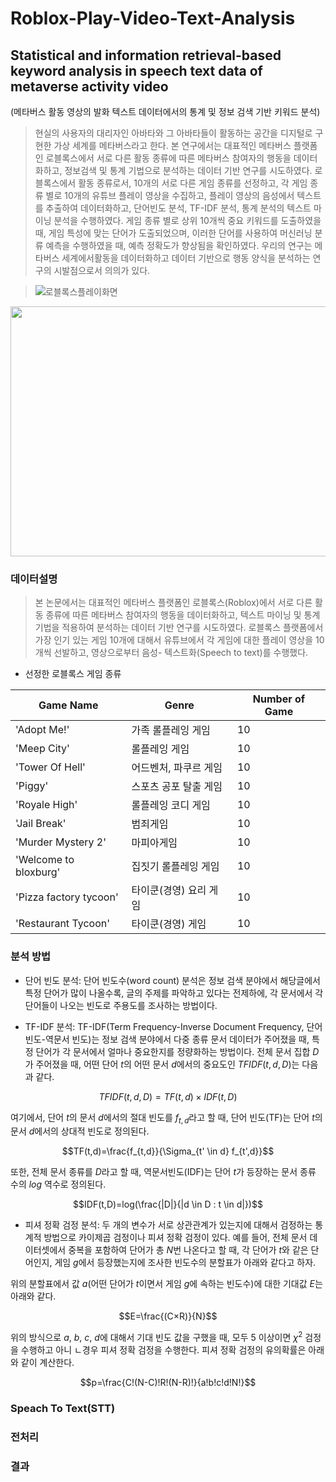 # Roblox-Play-Video-Text-Analysis

## Statistical and information retrieval-based keyword analysis in speech text data of metaverse activity video
(메타버스 활동 영상의 발화 텍스트 데이터에서의 통계 및 정보 검색 기반 키워드 분석)

> 현실의 사용자의 대리자인 아바타와 그 아바타들이 활동하는 공간을 디지털로 구현한 가상 세계를 메타버스라고 한다. 본 연구에서는 대표적인 메타버스 플랫폼인 로블록스에서 서로 다른 활동 종류에 따른 메타버스 참여자의 행동을 데이터화하고, 정보검색 및 통계 기법으로 분석하는 데이터 기반 연구를 시도하였다. 로블록스에서 활동 종류로서, 10개의 서로 다른 게임 종류를 선정하고, 각 게임 종류 별로 10개의 유튜브 플레이 영상을 수집하고, 플레이 영상의 음성에서 텍스트를 추출하여 데이터화하고, 단어빈도 분석, TF-IDF 분석, 통계 분석의 텍스트 마이닝 분석을 수행하였다. 게임 종류 별로 상위 10개씩 중요 키워드를 도출하였을 때, 게임 특성에 맞는 단어가 도출되었으며, 이러한 단어를 사용하여 머신러닝 분류 예측을 수행하였을 때, 예측 정확도가 향상됨을 확인하였다. 우리의 연구는 메타버스 세계에서활동을 데이터화하고 데이터 기반으로 행동 양식을 분석하는 연구의 시발점으로서 의의가 있다.

> ![로블록스플레이화면](https://user-images.githubusercontent.com/108673913/236810618-c5b68622-2d2c-471f-a70a-7c4b4837ebf2.jpg) 

<img src="https://user-images.githubusercontent.com/108673913/236810618-c5b68622-2d2c-471f-a70a-7c4b4837ebf2.jpg" width="800" height="400"/>

### 데이터설명
> 본 논문에서는 대표적인 메타버스 플랫폼인
로블록스(Roblox)에서 서로 다른 활동 종류에 따른 메타버스
참여자의 행동을 데이터화하고, 텍스트 마이닝 및 통계 기법을
적용하여 분석하는 데이터 기반 연구를 시도하였다. 로블록스
플랫폼에서 가장 인기 있는 게임 10개에 대해서 유튜브에서 각
게임에 대한 플레이 영상을 10개씩 선발하고, 영상으로부터
음성- 텍스트화(Speech to text)를 수행했다. 

- 선정한 로블록스 게임 종류

|Game Name|Genre|Number of Game|
|------|---|---|
|'Adopt Me!'|가족 롤플레잉 게임|10|
|'Meep City'|롤플레잉 게임|10|
|'Tower Of Hell'|어드벤처, 파쿠르 게임|10|
|'Piggy'|스포츠 공포 탈출 게임|10|
|'Royale High'|롤플레잉 코디 게임|10|
|'Jail Break'|범죄게임|10|
|'Murder Mystery 2'|마피아게임|10|
|'Welcome to bloxburg'|집짓기 롤플레잉 게임|10|
|'Pizza factory tycoon'|타이쿤(경영) 요리 게임|10|
|'Restaurant Tycoon'|타이쿤(경영) 게임|10|

### 분석 방법
- 단어 빈도 분석: 단어 빈도수(word count) 분석은 정보 검색 분야에서 해당글에서 특정 단어가 많이 나올수록, 글의 주제를 파악하고 있다는 전제하에, 각 문서에서 각 단어들이 나오는 빈도로 주용도를 조사하는 방법이다.

- TF-IDF 분석: TF-IDF(Term Frequency-Inverse Document Frequency, 단어 빈도-역문서 빈도)는 정보 검색 분야에서 다중 종류 문서 데이터가 주어졌을 때, 특정 단어가 각 문서에서 얼마나 중요한지를 정량화하는 방법이다. 전체 문서 집합 $D$가 주어졌을 때, 어떤 단어 $t$의 어떤 문서 $d$에서의 중요도인 $TFIDF(t,d,D)$는 다음과 같다.

$$TFIDF(t,d,D)=TF(t,d)×IDF(t,D)$$

여기에서, 단어 $t$의 문서 $d$에서의 절대 빈도를 $f_{t,d}$라고 할 때, 단어 빈도(TF)는 단어 $t$의 문서 $d$에서의 상대적 빈도로 정의된다.

$$TF(t,d)=\frac{f_{t,d}}{\Sigma_{t' \in d} f_{t',d}}$$

또한, 전체 문서 종류를 $D$라고 할 때, 역문서빈도(IDF)는 단어 $t$가 등장하는 문서 종류 수의 $log$ 역수로 정의된다.

$$IDF(t,D)=log(\frac{|D|}{|d \in D : t \in d|})$$

- 피셔 정확 검정 분석: 두 개의 변수가 서로 상관관계가 있는지에 대해서 검정하는 통계적 방법으로 카이제곱 검정이나 피셔 정확 검정이 있다. 예를 들어, 전체 문서 데이터셋에서 중복을 포함하여 단어가 총 $N$번 나온다고 할 때, 각 단어가 $t$와 같은 단어인지, 게임 $g$에서 등장했는지에 조사한 빈도수의 분할표가 아래와 같다고 하자.

위의 분할표에서 값 $a$(어떤 단어가 $t$이면서 게임 $g$에 속하는 빈도수)에 대한 기대값 $E$는 아래와 같다.

$$E=\frac{(C×R)}{N}$$

위의 방식으로 $a$, $b$, $c$, $d$에 대해서 기대 빈도 값을 구했을 때, 모두 5 이상이면 $\chi^2$ 검정을 수행하고 아니 ㄴ경우 피셔 정확 검정을 수행한다. 피셔 정확 검정의 유의확률은 아래와 같이 계산한다.

$$p=\frac{C!(N-C)!R!(N-R)!}{a!b!c!d!N!}$$

### Speach To Text(STT)

### 전처리

### 결과
